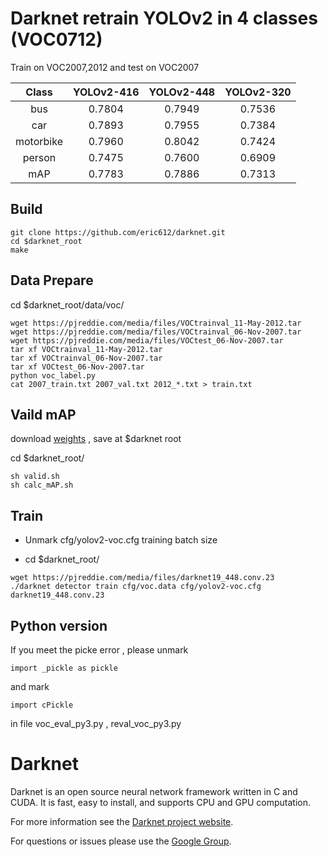 # Darknet retrain YOLOv2 in 4 classes (VOC0712) 

Train on VOC2007,2012 and test on VOC2007

Class|YOLOv2-416|YOLOv2-448|YOLOv2-320
:---:|:---:|:---:|:---:
bus|0.7804|0.7949|0.7536
car|0.7893|0.7955|0.7384
motorbike|0.7960|0.8042|0.7424
person|0.7475|0.7600|0.6909
mAP|0.7783|0.7886|0.7313

## Build

```
git clone https://github.com/eric612/darknet.git
cd $darknet_root
make 
```

## Data Prepare

cd $darknet_root/data/voc/

```
wget https://pjreddie.com/media/files/VOCtrainval_11-May-2012.tar
wget https://pjreddie.com/media/files/VOCtrainval_06-Nov-2007.tar
wget https://pjreddie.com/media/files/VOCtest_06-Nov-2007.tar
tar xf VOCtrainval_11-May-2012.tar
tar xf VOCtrainval_06-Nov-2007.tar
tar xf VOCtest_06-Nov-2007.tar 
python voc_label.py
cat 2007_train.txt 2007_val.txt 2012_*.txt > train.txt
```

## Vaild mAP

download [weights](https://drive.google.com/open?id=1kOO7gM_foAOTGy1fMpP2w7L_BXqxc-UZ) , save at $darknet root

cd $darknet_root/
```
sh valid.sh
sh calc_mAP.sh
```
## Train

* Unmark cfg/yolov2-voc.cfg training batch size

* cd $darknet_root/

```
wget https://pjreddie.com/media/files/darknet19_448.conv.23
./darknet detector train cfg/voc.data cfg/yolov2-voc.cfg darknet19_448.conv.23
```
## Python version 

If you meet the picke error , please unmark 
```
import _pickle as pickle
```
and mark
```
import cPickle
```
in file voc_eval_py3.py , reval_voc_py3.py

# Darknet #
Darknet is an open source neural network framework written in C and CUDA. It is fast, easy to install, and supports CPU and GPU computation.

For more information see the [Darknet project website](http://pjreddie.com/darknet).

For questions or issues please use the [Google Group](https://groups.google.com/forum/#!forum/darknet).
